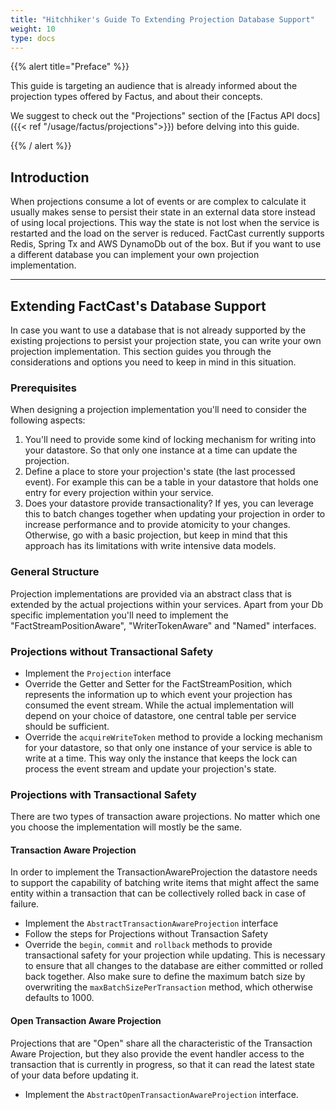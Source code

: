 ```yaml
---
title: "Hitchhiker's Guide To Extending Projection Database Support"
weight: 10
type: docs
---
```


{{% alert title="Preface" %}}

This guide is targeting an audience that is already informed about the projection types offered by Factus, and about
their concepts.

We suggest to check out the "Projections" section of the [Factus API docs]({{< ref "/usage/factus/projections">}})
before delving into this guide.

{{% / alert %}}

## Introduction

When projections consume a lot of events or are complex to calculate it usually makes sense to persist their state in
an external data store instead of using local projections. This way the state is not lost when the service is restarted
and the load on the server is reduced. FactCast currently supports Redis, Spring Tx and AWS DynamoDb out of the box.
But if you want to use a different database you can implement your own projection implementation.

---

## Extending FactCast's Database Support

In case you want to use a database that is not already supported by the existing projections to persist your
projection state, you can write your own projection implementation. This section guides you through the considerations
and options you need to keep in mind in this situation.

### Prerequisites

When designing a projection implementation you'll need to consider the following aspects:

1. You'll need to provide some kind of locking mechanism for writing into your datastore. So that only one instance at
   a time can update the projection.
2. Define a place to store your projection's state (the last processed event). For example this can be a table in your
   datastore that holds one entry for every projection within your service.
3. Does your datastore provide transactionality? If yes, you can leverage this to batch changes together when updating
   your projection in order to increase performance and to provide atomicity to your changes. Otherwise, go with a
   basic projection, but keep in mind that this approach has its limitations with write intensive data models.

### General Structure

Projection implementations are provided via an abstract class that is extended by the actual projections within your
services. Apart from your Db specific implementation you'll need to implement the "FactStreamPositionAware",
"WriterTokenAware" and "Named" interfaces.

### Projections without Transactional Safety

- Implement the `Projection` interface
- Override the Getter and Setter for the FactStreamPosition, which represents the information up to which event your
  projection has consumed the event stream. While the actual implementation will depend on your choice of datastore,
  one central table per service should be sufficient.
- Override the `acquireWriteToken` method to provide a locking mechanism for your datastore, so that only one instance
  of your service is able to write at a time. This way only the instance that keeps the lock can process the event
  stream and update your projection's state.

### Projections with Transactional Safety

There are two types of transaction aware projections. No matter which one you choose the implementation will mostly be
the same.

#### Transaction Aware Projection

In order to implement the TransactionAwareProjection the datastore needs to support the capability of batching write
items that might affect the same entity within a transaction that can be collectively rolled back in case of failure.

- Implement the `AbstractTransactionAwareProjection` interface
- Follow the steps for Projections without Transaction Safety
- Override the `begin`, `commit` and `rollback` methods to provide transactional safety for your projection
  while updating. This is necessary to ensure that all changes to the database are either committed or rolled back
  together. Also make sure to define the maximum batch size by overwriting the `maxBatchSizePerTransaction` method,
  which otherwise defaults to 1000.

#### Open Transaction Aware Projection

Projections that are "Open" share all the characteristic of the Transaction Aware Projection, but they also provide the
event handler access to the transaction that is currently in progress, so that it can read the latest state of your
data before updating it.

- Implement the `AbstractOpenTransactionAwareProjection` interface.
